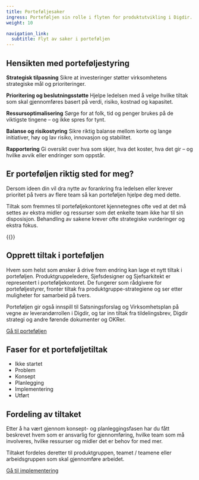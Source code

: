 ```yaml
---
title: Portefølje­saker
ingress: Porteføljen sin rolle i flyten for produktutvikling i Digdir.
weight: 10

navigation_link:
  subtitle: Flyt av saker i porteføljen
---
```



## Hensikten med porteføljestyring
**Strategisk tilpasning** Sikre at investeringer støtter virksomhetens strategiske mål og prioriteringer.

**Prioritering og beslutningsstøtte** Hjelpe ledelsen med å velge hvilke tiltak som skal gjennomføres basert på verdi, risiko, kostnad og kapasitet.

**Ressursoptimalisering** Sørge for at folk, tid og penger brukes på de viktigste tingene – og ikke spres for tynt.

**Balanse og risikostyring** Sikre riktig balanse mellom korte og lange initiativer, høy og lav risiko, innovasjon og stabilitet.

**Rapportering** Gi oversikt over hva som skjer, hva det koster, hva det gir – og hvilke avvik eller endringer som oppstår.



## Er porteføljen riktig sted for meg?
Dersom ideen din vil dra nytte av forankring fra ledelsen eller krever prioritet på tvers av flere team så kan porteføljen hjelpe deg med dette.

Tiltak som fremmes til porteføljekontoret kjennetegnes ofte ved at det må settes av ekstra midler og ressurser som det enkelte team ikke har til sin disposisjon. Behandling av sakene krever ofte strategiske vurderinger og ekstra fokus. 

{{<sibling-pages>}}


## Opprett tiltak i porteføljen
Hvem som helst som ønsker å drive frem endring kan lage et nytt tiltak i porteføljen. Produktgruppeledere, Sjefsdesigner og Sjefsarkitekt er representert i porteføljekontoret. De fungerer som rådgivere for porteføljestyrer, fronter tiltak fra produktgruppe-strategiene og ser etter muligheter for samarbeid på tvers.  

Porteføljen gir også innspill til Satsningsforslag og Virksomhetsplan på vegne av leverandørrollen i Digdir, og tar inn tiltak fra tildelingsbrev, Digdir strategi og andre førende dokumenter og OKRer.  

[Gå til porteføljen](https://github.com/digdir/portfolio)


## Faser for et porteføljetiltak

- Ikke startet
- Problem
- Konsept
- Planlegging
- Implementering
- Utført


## Fordeling av tiltaket
Etter å ha vært gjennom konsept- og planleggingsfasen har du fått beskrevet hvem som er ansvarlig for gjennomføring, hvilke team som må involveres, hvilke ressurser og midler det er behov for med mer.  

Tiltaket fordeles deretter til produktgruppen, teamet / teamene eller arbeidsgruppen som skal gjennomføre arbeidet.

[Gå til implementering](../../flyt#implementering)
